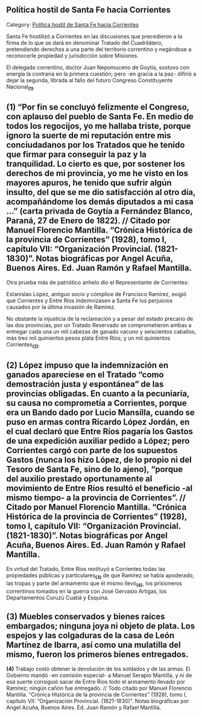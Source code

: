 ## Política hostil de Santa Fe hacia Corrientes

Category: [Política hostil de Santa Fe hacia Corrientes](http://descubrircorrientes.com.ar/2012/index.php/3676-historia-desde-1814-hasta-la-guerra-de-la-triple-alianza/de-fernandez-blanco-a-atienza-ordenamiento-estadual-1821-1837/tratados-celebrados-en-el-congreso-cuadrilatero-politica-exterior/politica-hostil-de-santa-fe-hacia-corrientes)

Santa Fe hostilizó a Corrientes en las discusiones que precedieron a la firma de lo que se dará en denominar Tratado del Cuadrilátero, pretendiendo derechos a una parte del territorio correntino y negándose a reconocerle propiedad y jurisdicción sobre Misiones.

El delegado correntino, doctor Juan Nepomuceno de Goytía, sostuvo con energía la contraria en la primera cuestión; pero -en gracia a la paz- difirió a dejar la segunda, librada al fallo del futuro Congreso Constituyente Nacional<sub><strong>(1)</strong></sub>.

## **(1)** “Por fin se concluyó felizmente el Congreso, con aplauso del pueblo de Santa Fe. En medio de todos los regocijos, yo me hallaba triste, porque ignoro la suerte de mi reputación entre mis conciudadanos por los Tratados que he tenido que firmar para conseguir la paz y la tranquilidad. Lo cierto es que, por sostener los derechos de mi provincia, yo me he visto en los mayores apuros, he tenido que sufrir algún insulto, del que se me dio satisfacción al otro día, acompañándome los demás diputados a mi casa ...” (carta privada de Goytía a Fernández Blanco, Paraná, 27 de Enero de 1822). // Citado por Manuel Florencio Mantilla. “Crónica Histórica de la provincia de Corrientes” (1928), tomo I, capítulo VII: “Organización Provincial. (1821-1830)”. Notas biográficas por Angel Acuña, Buenos Aires. Ed. Juan Ramón y Rafael Mantilla.

Otra prueba más de patriótico anhelo dio el Representante de Corrientes:

Estanislao López, antiguo socio y cómplice de Francisco Ramírez, exigió que Corrientes y Entre Ríos indemnizasen a Santa Fe los perjuicios causados por la última invasión de Ramírez.

No obstante la injusticia de la reclamación y a pesar del estado precario de las dos provincias, por un Tratado Reservado se comprometieron ambas a entregar cada una un mil cabezas de ganado vacuno y seiscientos caballos, más tres mil quinientos pesos plata Entre Ríos; y un mil quinientos Corrientes<sub><strong>(2)</strong></sub>.

## **(2)** López impuso que la indemnización en ganados apareciese en el Tratado “como demostración justa y espontánea” de las provincias obligadas. En cuanto a la pecuniaria, su causa no comprometía a Corrientes, porque era un Bando dado por Lucio Mansilla, cuando se puso en armas contra Ricardo López Jordán, en el cual declaró que Entre Ríos pagaría los Gastos de una expedición auxiliar pedido a López; pero Corrientes cargó con parte de los supuestos Gastos (nunca los hizo López, de lo propio ni del Tesoro de Santa Fe, sino de lo ajeno), “porque del auxilio prestado oportunamente al movimiento de Entre Ríos resultó el beneficio -al mismo tiempo- a la provincia de Corrientes”. // Citado por Manuel Florencio Mantilla. “Crónica Histórica de la provincia de Corrientes” (1928), tomo I, capítulo VII: “Organización Provincial. (1821-1830)”. Notas biográficas por Angel Acuña, Buenos Aires. Ed. Juan Ramón y Rafael Mantilla.

En virtud del Tratado, Entre Ríos restituyó a Corrientes todas las propiedades públicas y particulares<sub><strong>(3)</strong></sub> de que Ramírez se había apoderado, las tropas y parte del armamento que él mismo llevó<sub><strong>(4)</strong></sub>, los prisioneros correntinos tomados en la guerra con José Gervasio Artigas, los Departamentos Curuzú Cuatiá y Esquina.

## **(3)** Muebles conservados y bienes raíces embargados; ninguna joya ni objeto de plata. Los espejos y las colgaduras de la casa de León Martínez de Ibarra, así como una mulatilla del mismo, fueron los primeros bienes entregados.  
**(4)** Trabajo costó obtener la devolución de los soldados y de las armas. El Gobierno mandó -en comisión especial- a Manuel Serapio Mantilla, y ni de esa suerte consiguió sacar de Entre Ríos todo el armamento llevado por Ramírez; ningún cañón fue entregado. // Todo citado por Manuel Florencio Mantilla. “Crónica Histórica de la provincia de Corrientes” (1928), tomo I, capítulo VII: “Organización Provincial. (1821-1830)”. Notas biográficas por Angel Acuña, Buenos Aires. Ed. Juan Ramón y Rafael Mantilla.